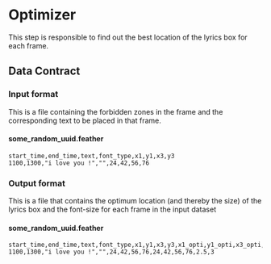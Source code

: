 # Optimizer

This step is responsible to find out the best location of the
lyrics box for each frame.

## Data Contract

### Input format

This is a file containing the forbidden zones in the frame
and the corresponding text to be placed in that frame.

#### some_random_uuid.feather

```
start_time,end_time,text,font_type,x1,y1,x3,y3
1100,1300,"i love you !","",24,42,56,76
```

### Output format

This is a file that contains the optimum location (and thereby the size)
of the lyrics box and the font-size for each frame in the input dataset

#### some_random_uuid.feather

```
start_time,end_time,text,font_type,x1,y1,x3,y3,x1_opti,y1_opti,x3_opti,y3_opti,font_size,form
1100,1300,"i love you !","",24,42,56,76,24,42,56,76,2.5,3
```

